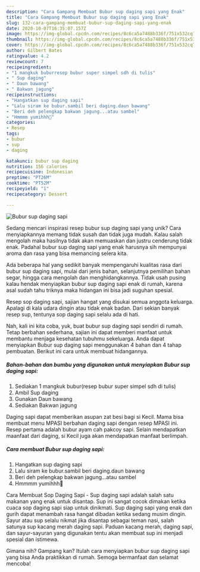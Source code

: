 ```yaml
---
description: "Cara Gampang Membuat Bubur sup daging sapi yang Enak"
title: "Cara Gampang Membuat Bubur sup daging sapi yang Enak"
slug: 132-cara-gampang-membuat-bubur-sup-daging-sapi-yang-enak
date: 2020-10-07T16:35:07.157Z
image: https://img-global.cpcdn.com/recipes/8c6ca5a7488b336f/751x532cq70/bubur-sup-daging-sapi-foto-resep-utama.jpg
thumbnail: https://img-global.cpcdn.com/recipes/8c6ca5a7488b336f/751x532cq70/bubur-sup-daging-sapi-foto-resep-utama.jpg
cover: https://img-global.cpcdn.com/recipes/8c6ca5a7488b336f/751x532cq70/bubur-sup-daging-sapi-foto-resep-utama.jpg
author: Gilbert Bates
ratingvalue: 4.2
reviewcount: 7
recipeingredient:
- "1 mangkuk buburresep bubur super simpel sdh di tulis"
- " Sup daging"
- " Daun bawang"
- " Bakwan jagung"
recipeinstructions:
- "Hangatkan sup daging sapi"
- "Lalu siram ke bubur.sambil beri daging.daun bawang"
- "Beri deh pelengkap bakwan jagung...atau sambel"
- "Hmmmm yumihhh🤤"
categories:
- Resep
tags:
- bubur
- sup
- daging

katakunci: bubur sup daging 
nutrition: 156 calories
recipecuisine: Indonesian
preptime: "PT26M"
cooktime: "PT52M"
recipeyield: "1"
recipecategory: Dessert

---
```



![Bubur sup daging sapi](https://img-global.cpcdn.com/recipes/8c6ca5a7488b336f/751x532cq70/bubur-sup-daging-sapi-foto-resep-utama.jpg)

Sedang mencari inspirasi resep bubur sup daging sapi yang unik? Cara menyiapkannya memang tidak susah dan tidak juga mudah. Kalau salah mengolah maka hasilnya tidak akan memuaskan dan justru cenderung tidak enak. Padahal bubur sup daging sapi yang enak harusnya sih mempunyai aroma dan rasa yang bisa memancing selera kita.

Ada beberapa hal yang sedikit banyak mempengaruhi kualitas rasa dari bubur sup daging sapi, mulai dari jenis bahan, selanjutnya pemilihan bahan segar, hingga cara mengolah dan menghidangkannya. Tidak usah pusing kalau hendak menyiapkan bubur sup daging sapi enak di rumah, karena asal sudah tahu triknya maka hidangan ini bisa jadi suguhan spesial.

Resep sop daging sapi, sajian hangat yang disukai semua anggota keluarga. Apalagi di kala udara dingin atau tidak enak badan. Dari sekian banyak resep sup, tentunya sop daging sapi selalu ada di hati.


Nah, kali ini kita coba, yuk, buat bubur sup daging sapi sendiri di rumah. Tetap berbahan sederhana, sajian ini dapat memberi manfaat untuk membantu menjaga kesehatan tubuhmu sekeluarga. Anda dapat menyiapkan Bubur sup daging sapi menggunakan 4 bahan dan 4 tahap pembuatan. Berikut ini cara untuk membuat hidangannya.

<!--inarticleads1-->

##### Bahan-bahan dan bumbu yang digunakan untuk menyiapkan Bubur sup daging sapi:

1. Sediakan 1 mangkuk bubur(resep bubur super simpel sdh di tulis)
1. Ambil  Sup daging
1. Gunakan  Daun bawang
1. Sediakan  Bakwan jagung


Daging sapi dapat memberikan asupan zat besi bagi si Kecil. Mama bisa membuat menu MPASI berbahan daging sapi dengan resep MPASI ini. Resep pertama adalah bubur ayam cah pakcoy sapi. Selain mendapatkan maanfaat dari daging, si Kecil juga akan mendapatkan manfaat berlimpah. 

<!--inarticleads2-->

##### Cara membuat Bubur sup daging sapi:

1. Hangatkan sup daging sapi
1. Lalu siram ke bubur.sambil beri daging.daun bawang
1. Beri deh pelengkap bakwan jagung...atau sambel
1. Hmmmm yumihhh🤤


Cara Membuat Sop Daging Sapi - Sup daging sapi adalah salah satu makanan yang enak untuk disantap. Sup ini sangat cocok dimakan ketika cuaca sop daging sapi siap untuk dinikmati. Sup daging sapi yang enak dan gurih dapat menambah rasa hangat dibadan ketika sedang musim dingin. Sayur atau sup selalu nikmat jika disantap sebagai teman nasi, salah satunya sup kacang merah daging sapi. Paduan kacang merah, daging sapi, dan sayur-sayuran yang digunakan tentu akan membuat sup ini menjadi spesial dan istimewa. 

Gimana nih? Gampang kan? Itulah cara menyiapkan bubur sup daging sapi yang bisa Anda praktikkan di rumah. Semoga bermanfaat dan selamat mencoba!
